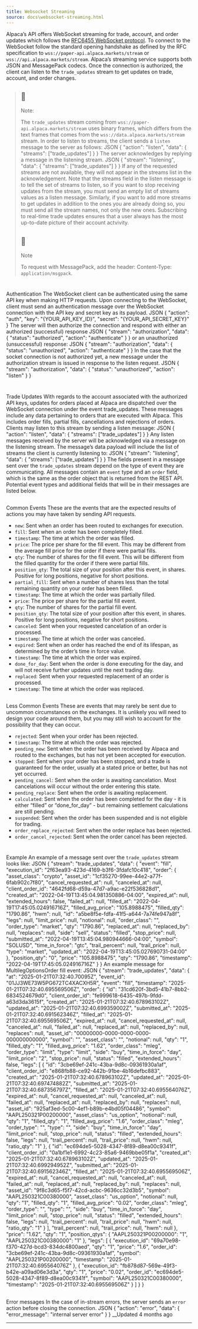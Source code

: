```yaml
---
title: Websocket Streaming
source: docs\websocket-streaming.html
---
```


Alpaca’s API offers WebSocket streaming for trade, account, and order updates which follows the [RFC6455 WebSocket protocol](https://datatracker.ietf.org/doc/html/rfc6455).
To connect to the WebSocket follow the standard opening handshake as defined by the RFC specification to `wss://paper-api.alpaca.markets/stream` or `wss://api.alpaca.markets/stream`. Alpaca’s streaming service supports both JSON and MessagePack codecs.
Once the connection is authorized, the client can listen to the `trade_updates` stream to get updates on trade, account, and order changes.
> ## 📘
> 
> Note:
> 
> The `trade_updates` stream coming from `wss://paper-api.alpaca.markets/stream` uses binary frames, which differs from the text frames that comes from the `wss://data.alpaca.markets/stream` stream.
In order to listen to streams, the client sends a `listen` message to the server as follows:
JSON
{
"action": "listen",
"data": {
"streams": ["trade_updates"]
}
}
The server acknowledges by replying a message in the listening stream.
JSON
{
"stream": "listening",
"data": {
"streams": ["trade_updates"]
}
}
If any of the requested streams are not available, they will not appear in the streams list in the acknowledgement. Note that the streams field in the listen message is to tell the set of streams to listen, so if you want to stop receiving updates from the stream, you must send an empty list of streams values as a listen message. Similarly, if you want to add more streams to get updates in addition to the ones you are already doing so, you must send all the stream names, not only the new ones.
Subscribing to real-time trade updates ensures that a user always has the most up-to-date picture of their account actvivity.
> ## 📘
> 
> Note
> 
> To request with MessagePack, add the header: Content-Type: `application/msgpack`.
# 
Authentication
[](websocket-streaming.html#authentication)
The WebSocket client can be authenticated using the same API key when making HTTP requests. Upon connecting to the WebSocket, client must send an authentication message over the WebSocket connection with the API key and secret key as its payload.
JSON
{
"action": "auth",
"key": "{YOUR_API_KEY_ID}",
"secret": "{YOUR_API_SECRET_KEY}"
}
The server will then authorize the connection and respond with either an authorized (successful) response
JSON
{
"stream": "authorization",
"data": {
"status": "authorized",
"action": "authenticate"
}
}
or an unauthorized (unsuccessful) response:
JSON
{
"stream": "authorization",
"data": {
"status": "unauthorized",
"action": "authenticate"
}
}
In the case that the socket connection is not authorized yet, a new message under the authorization stream is issued in response to the listen request.
JSON
{
"stream": "authorization",
"data": {
"status": "unauthorized",
"action": "listen"
}
}
# 
Trade Updates
[](websocket-streaming.html#trade-updates)
With regards to the account associated with the authorized API keys, updates for orders placed at Alpaca are dispatched over the WebSocket connection under the event trade_updates. These messages include any data pertaining to orders that are executed with Alpaca. This includes order fills, partial fills, cancellations and rejections of orders. Clients may listen to this stream by sending a listen message:
JSON
{
"action": "listen",
"data": {
"streams": ["trade_updates"]
}
}
Any listen messages received by the server will be acknowledged via a message on the listening stream. The message’s data payload will include the list of streams the client is currently listening to:
JSON
{
"stream": "listening",
"data": {
"streams": ["trade_updates"]
}
}
The fields present in a message sent over the `trade_updates` stream depend on the type of event they are communicating. All messages contain an `event` type and an `order` field, which is the same as the order object that is returned from the REST API. Potential event types and additional fields that will be in their messages are listed below.
## 
Common Events
[](websocket-streaming.html#common-events)
These are the events that are the expected results of actions you may have taken by sending API requests.
* `new`: Sent when an order has been routed to exchanges for execution.
* `fill`: Sent when an order has been completely filled. 
* `timestamp`: The time at which the order was filled.
* `price`: The price per share for the fill event. This may be different from the average fill price for the order if there were partial fills.
* `qty`: The number of shares for the fill event. This will be different from the filled quantity for the order if there were partial fills.
* `position_qty`: The total size of your position after this event, in shares. Positive for long positions, negative for short positions.
* `partial_fill`: Sent when a number of shares less than the total remaining quantity on your order has been filled. 
* `timestamp`: The time at which the order was partially filled.
* `price`: The price per share for the partial fill event.
* `qty`: The number of shares for the partial fill event.
* `position_qty`: The total size of your position after this event, in shares. Positive for long positions, negative for short positions.
* `canceled`: Sent when your requested cancelation of an order is processed. 
* `timestamp`: The time at which the order was canceled.
* `expired`: Sent when an order has reached the end of its lifespan, as determined by the order’s time in force value. 
* `timestamp`: The time at which the order was expired.
* `done_for_day`: Sent when the order is done executing for the day, and will not receive further updates until the next trading day.
* `replaced`: Sent when your requested replacement of an order is processed. 
* `timestamp`: The time at which the order was replaced.
## 
Less Common Events
[](websocket-streaming.html#less-common-events)
These are events that may rarely be sent due to uncommon circumstances on the exchanges. It is unlikely you will need to design your code around them, but you may still wish to account for the possibility that they can occur.
* `rejected`: Sent when your order has been rejected. 
* `timestamp`: The time at which the order was rejected.
* `pending_new`: Sent when the order has been received by Alpaca and routed to the exchanges, but has not yet been accepted for execution.
* `stopped`: Sent when your order has been stopped, and a trade is guaranteed for the order, usually at a stated price or better, but has not yet occurred.
* `pending_cancel`: Sent when the order is awaiting cancelation. Most cancelations will occur without the order entering this state.
* `pending_replace`: Sent when the order is awaiting replacement.
* `calculated`: Sent when the order has been completed for the day - it is either “filled” or “done_for_day” - but remaining settlement calculations are still pending.
* `suspended`: Sent when the order has been suspended and is not eligible for trading.
* `order_replace_rejected`: Sent when the order replace has been rejected.
* `order_cancel_rejected`: Sent when the order cancel has been rejected.
# 
Example
[](websocket-streaming.html#example)
An example of a message sent over the `trade_updates` stream looks like:
JSON
{
"stream": "trade_updates",
"data": {
"event": "fill",
"execution_id": "2f63ea93-423d-4169-b3f6-3fdafc10c418",
"order": {
"asset_class": "crypto",
"asset_id": "1cf35270-99ee-44e2-a77f-6fab902c7f80",
"cancel_requested_at": null,
"canceled_at": null,
"client_order_id": "4642fd68-d59a-47d7-a9ac-e22f536828d1",
"created_at": "2022-04-19T13:45:04.981350886-04:00",
"expired_at": null,
"extended_hours": false,
"failed_at": null,
"filled_at": "2022-04-19T17:45:05.024916716Z",
"filled_avg_price": "105.8988475",
"filled_qty": "1790.86",
"hwm": null,
"id": "a5be8f5e-fdfa-41f5-a644-7a74fe947a8f",
"legs": null,
"limit_price": null,
"notional": null,
"order_class": "",
"order_type": "market",
"qty": "1790.86",
"replaced_at": null,
"replaced_by": null,
"replaces": null,
"side": "sell",
"status": "filled",
"stop_price": null,
"submitted_at": "2022-04-19T13:45:04.980944666-04:00",
"symbol": "SOLUSD",
"time_in_force": "gtc",
"trail_percent": null,
"trail_price": null,
"type": "market",
"updated_at": "2022-04-19T13:45:05.027690731-04:00"
},
"position_qty": "0",
"price": "105.8988475",
"qty": "1790.86",
"timestamp": "2022-04-19T17:45:05.024916716Z"
}
}
An example message for MultilegOptionsOrder fill event:
JSON
{
"stream": "trade_updates",
"data": {
"at": "2025-01-21T07:32:40.70095Z",
"event_id": "01JJ3WE73W5PG672TC4XACXH5R",
"event": "fill",
"timestamp": "2025-01-21T07:32:40.695569506Z",
"order": {
"id": "31cd620f-3bd5-41b7-8bb2-6834524679d0",
"client_order_id": "fe999618-6435-497b-9fdd-a63d3da3615f",
"created_at": "2025-01-21T07:32:40.678963102Z",
"updated_at": "2025-01-21T07:32:40.699359002Z",
"submitted_at": "2025-01-21T07:32:40.691562346Z",
"filled_at": "2025-01-21T07:32:40.695569506Z",
"expired_at": null,
"cancel_requested_at": null,
"canceled_at": null,
"failed_at": null,
"replaced_at": null,
"replaced_by": null,
"replaces": null,
"asset_id": "00000000-0000-0000-0000-000000000000",
"symbol": "",
"asset_class": "",
"notional": null,
"qty": "1",
"filled_qty": "1",
"filled_avg_price": "1.62",
"order_class": "mleg",
"order_type": "limit",
"type": "limit",
"side": "buy",
"time_in_force": "day",
"limit_price": "2",
"stop_price": null,
"status": "filled",
"extended_hours": false,
"legs": [
{
"id": "3cbe69ef-241c-43ba-9d8c-09361930a1af",
"client_order_id": "e868fb88-ce92-442b-91be-4b16defbc883",
"created_at": "2025-01-21T07:32:40.678963102Z",
"updated_at": "2025-01-21T07:32:40.697474882Z",
"submitted_at": "2025-01-21T07:32:40.687356797Z",
"filled_at": "2025-01-21T07:32:40.695564076Z",
"expired_at": null,
"cancel_requested_at": null,
"canceled_at": null,
"failed_at": null,
"replaced_at": null,
"replaced_by": null,
"replaces": null,
"asset_id": "925af3ed-5c00-4ef1-b89b-e4bd05f04486",
"symbol": "AAPL250321P00200000",
"asset_class": "us_option",
"notional": null,
"qty": "1",
"filled_qty": "1",
"filled_avg_price": "1.6",
"order_class": "mleg",
"order_type": "",
"type": "",
"side": "buy",
"time_in_force": "day",
"limit_price": null,
"stop_price": null,
"status": "filled",
"extended_hours": false,
"legs": null,
"trail_percent": null,
"trail_price": null,
"hwm": null,
"ratio_qty": "1"
},
{
"id": "ec694de5-5028-4347-8f89-d8ea00c9341f",
"client_order_id": "0a1bf1e1-6992-4c23-85a6-9469bbe05f1a",
"created_at": "2025-01-21T07:32:40.678963102Z",
"updated_at": "2025-01-21T07:32:40.699294952Z",
"submitted_at": "2025-01-21T07:32:40.691562346Z",
"filled_at": "2025-01-21T07:32:40.695569506Z",
"expired_at": null,
"cancel_requested_at": null,
"canceled_at": null,
"failed_at": null,
"replaced_at": null,
"replaced_by": null,
"replaces": null,
"asset_id": "9f8c3d65-f5f7-42cd-acbc-9636cc32d3b5",
"symbol": "AAPL250321C00380000",
"asset_class": "us_option",
"notional": null,
"qty": "1",
"filled_qty": "1",
"filled_avg_price": "0.02",
"order_class": "mleg",
"order_type": "",
"type": "",
"side": "buy",
"time_in_force": "day",
"limit_price": null,
"stop_price": null,
"status": "filled",
"extended_hours": false,
"legs": null,
"trail_percent": null,
"trail_price": null,
"hwm": null,
"ratio_qty": "1"
}
],
"trail_percent": null,
"trail_price": null,
"hwm": null
},
"price": "1.62",
"qty": "1",
"position_qtys": {
"AAPL250321P00200000": "1",
"AAPL250321C00380000": "1"
},
"legs": [
{
"execution_id": "69a70e98-f370-427d-bcd3-834dc4800aed",
"qty": "1",
"price": "1.6",
"order_id": "3cbe69ef-241c-43ba-9d8c-09361930a1af",
"symbol": "AAPL250321P00200000",
"timestamp": "2025-01-21T07:32:40.695564076Z"
},
{
"execution_id": "fb878d87-569e-49f3-b42e-a09ad06e3d3a",
"qty": "1",
"price": "0.02",
"order_id": "ec694de5-5028-4347-8f89-d8ea00c9341f",
"symbol": "AAPL250321C00380000",
"timestamp": "2025-01-21T07:32:40.695569506Z"
}
]
}
}
## 
Error messages
[](websocket-streaming.html#error-messages)
In the case of in-stream errors, the server sends an `error` action before closing the connection.
JSON
{
"action": "error",
"data": {
"error_message": "internal server error"
}
}
__Updated 4 months ago
* * *
